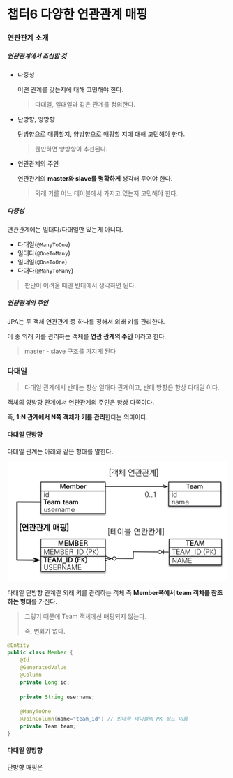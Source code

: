 # 챕터6 다양한 연관관계 매핑

### 연관관계 소개

##### 연관관계에서 조심할 것

- 다중성

  어떤 관계를 갖는지에 대해 고민해야 한다.

  > 다대일, 일대일과 같은 관계를 정의한다.

- 단방향, 양방향

  단방향으로 매핑할지, 양방향으로 매핑할 지에 대해 고민해야 한다.

  > 웬만하면 양방향이 추천된다.

- 연관관계의 주인

  연관관계의 **master와 slave를 명확하게** 생각해 두어야 한다.

  > 외래 키를 어느 테이블에서 가지고 있는지 고민해야 한다.

##### 다중성

연관관계에는 일대다/다대일만 있는게 아니다.

- 다대일(`@ManyToOne`)
- 일대다(`@OneToMany`)
- 일대일(`@OneToOne`)
- 다대다(`@ManyToMany`)

> 판단이 어려울 때엔 반대에서 생각하면 된다.

##### 연관관계의 주인

JPA는 두 객체 연관관계 중 하나를 정해서 외래 키를 관리한다.

이 중 외래 키를 관리하는 객체를 **연관 관계의 주인** 이라고 한다.

> master - slave 구조를 가지게 된다

### 다대일

> 다대일 관계에서 반대는 항상 일대다 관계이고, 반대 방향은 항상 다대일 이다.

객체의 양방향 관계에서 연관관계의 주인은 항상 다쪽이다.

즉, **1:N 관계에서 N쪽 객체가 키를 관리**한다는 의미이다.

#### 다대일 단방향

다대일 관계는 아래와 같은 형태를 말한다.

![onetomany_one](.\images\onetomany_one.png)

다대일 단방향 관계란 외래 키를 관리하는 객체 즉 **Member쪽에서 team 객체를 참조하는 형태**를 가진다.

> 그렇기 때문에 Team 객체에선 매핑되지 않는다.
>
> 즉, 변화가 없다.

```java
@Entity
public class Member {
    @Id
    @GeneratedValue
    @Column
    private Long id;
    
    private String username;
    
    @ManyToOne
    @JoinColumn(name="team_id")	// 반대쪽 테이블의 PK 필드 이름
    private Team team;
}
```

#### 다대일 양방향

단방향 매핑은 